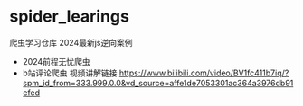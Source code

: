 # spider_learings
爬虫学习仓库  2024最新js逆向案例 
+ 2024前程无忧爬虫
+ b站评论爬虫  视频讲解链接 https://www.bilibili.com/video/BV1fc411b7iq/?spm_id_from=333.999.0.0&vd_source=affe1de7053301ac364a3976db91efed
